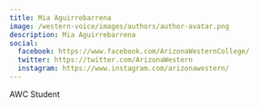 ```yaml
---
title: Mia Aguirrebarrena
image: /western-voice/images/authors/author-avatar.png
description: Mia Aguirrebarrena
social:
  facebook: https://www.facebook.com/ArizonaWesternCollege/
  twitter: https://twitter.com/ArizonaWestern
  instagram: https://www.instagram.com/arizonawestern/
---
```


AWC Student